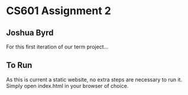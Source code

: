 # CS601 Assignment 2 
## Joshua Byrd

For this first iteration of our term project... 

## To Run

As this is current a static website, no extra steps are necessary to run it. Simply open index.html in your browser of choice.
